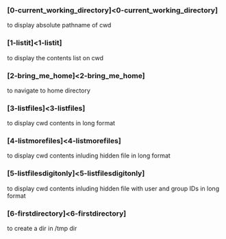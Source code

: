 ### [0-current_working_directory]<0-current_working_directory]
to display absolute pathname of cwd

### [1-listit]<1-listit]
to display the contents list on cwd

### [2-bring_me_home]<2-bring_me_home]
to navigate to home directory

### [3-listfiles]<3-listfiles]
to display cwd contents in long format

### [4-listmorefiles]<4-listmorefiles]
to display cwd contents inluding hidden file in long format

### [5-listfilesdigitonly]<5-listfilesdigitonly]
to display cwd contents inluding hidden file with user and group IDs in long format

### [6-firstdirectory]<6-firstdirectory]
to create a dir in /tmp dir
